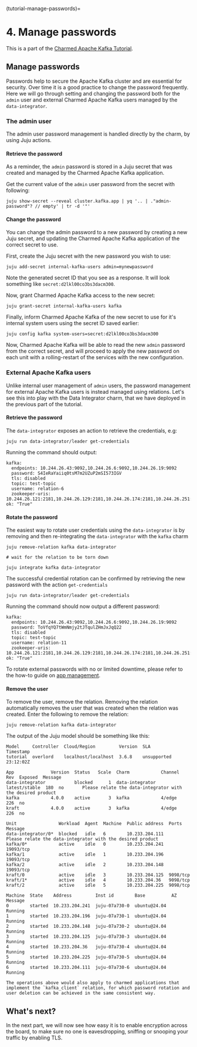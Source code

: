 (tutorial-manage-passwords)=
# 4. Manage passwords

This is a part of the [Charmed Apache Kafka Tutorial](index.md).

## Manage passwords

Passwords help to secure the Apache Kafka cluster and are essential for security. Over time it is a good practice to change the password frequently. Here we will go through setting and changing the password both for the `admin` user and external Charmed Apache Kafka users managed by the `data-integrator`.

### The admin user

The admin user password management is handled directly by the charm, by using Juju actions. 

#### Retrieve the password

As a reminder, the `admin` password is stored in a Juju secret that was created and managed by the Charmed Apache Kafka application.

Get the current value of the `admin` user password from the secret with following:

```shell
juju show-secret --reveal cluster.kafka.app | yq '.. | ."admin-password"? // empty' | tr -d '"'
```

#### Change the password

You can change the admin password to a new password by creating a new Juju secret, and updating the Charmed Apache Kafka application of the correct secret to use.

First, create the Juju secret with the new password you wish to use:

```shell
juju add-secret internal-kafka-users admin=mynewpassword
```

Note the generated secret ID that you see as a response. It will look something like `secret:d2lkl00co3bs3dacm300`.

Now, grant Charmed Apache Kafka access to the new secret:

```shell
juju grant-secret internal-kafka-users kafka
```

Finally, inform Charmed Apache Kafka of the new secret to use for it's internal system users using the secret ID saved earlier:

```shell
juju config kafka system-users=secret:d2lkl00co3bs3dacm300
```

Now, Charmed Apache Kafka will be able to read the new `admin` password from the correct secret, and will proceed to apply the new password on each unit with a rolling-restart of the services with the new configuration.

### External Apache Kafka users

Unlike internal user management of `admin` users, the password management for external Apache Kafka users is instead managed using relations. Let's see this into play with the Data Integrator charm, that we have deployed in the previous part of the tutorial.

#### Retrieve the password

The `data-integrator` exposes an action to retrieve the credentials, e.g: 

```shell
juju run data-integrator/leader get-credentials
```

Running the command should output:

```shell 
kafka:
  endpoints: 10.244.26.43:9092,10.244.26.6:9092,10.244.26.19:9092
  password: S4IeRaYaiiq0tsM7m2UZuP2mSI573IGV
  tls: disabled
  topic: test-topic
  username: relation-6
  zookeeper-uris: 10.244.26.121:2181,10.244.26.129:2181,10.244.26.174:2181,10.244.26.251:2181,10.244.26.28:2181/kafka
ok: "True"
```

#### Rotate the password

The easiest way to rotate user credentials using the `data-integrator` is by removing and then re-integrating the `data-integrator` with the `kafka` charm

```shell
juju remove-relation kafka data-integrator

# wait for the relation to be torn down 

juju integrate kafka data-integrator
```

The successful credential rotation can be confirmed by retrieving the new password with the action `get-credentials`

```shell
juju run data-integrator/leader get-credentials 
```

Running the command should now output a different password:

```shell 
kafka:
  endpoints: 10.244.26.43:9092,10.244.26.6:9092,10.244.26.19:9092
  password: ToVfqYQ7tWmNmjy2tJTqulZHmJxJqQ22
  tls: disabled
  topic: test-topic
  username: relation-11
  zookeeper-uris: 10.244.26.121:2181,10.244.26.129:2181,10.244.26.174:2181,10.244.26.251:2181,10.244.26.28:2181/kafka
ok: "True"
```

To rotate external passwords with no or limited downtime, please refer to the how-to guide on [app management](how-to-client-connections).

#### Remove the user

To remove the user, remove the relation. Removing the relation automatically removes the user that was created when the relation was created. Enter the following to remove the relation:

```shell
juju remove-relation kafka data-integrator
```

The output of the Juju model should be something like this:

```shell
Model     Controller  Cloud/Region         Version  SLA          Timestamp
tutorial  overlord    localhost/localhost  3.6.8    unsupported  23:12:02Z

App              Version  Status   Scale  Charm            Channel        Rev  Exposed  Message
data-integrator           blocked      1  data-integrator  latest/stable  180  no       Please relate the data-integrator with the desired product
kafka            4.0.0    active       3  kafka            4/edge         226  no       
kraft            4.0.0    active       3  kafka            4/edge         226  no       

Unit                Workload  Agent  Machine  Public address  Ports      Message
data-integrator/0*  blocked   idle   6        10.233.204.111             Please relate the data-integrator with the desired product
kafka/0*            active    idle   0        10.233.204.241  19093/tcp  
kafka/1             active    idle   1        10.233.204.196  19093/tcp  
kafka/2             active    idle   2        10.233.204.148  19093/tcp  
kraft/0             active    idle   3        10.233.204.125  9098/tcp   
kraft/1*            active    idle   4        10.233.204.36   9098/tcp   
kraft/2             active    idle   5        10.233.204.225  9098/tcp   

Machine  State    Address         Inst id        Base          AZ  Message
0        started  10.233.204.241  juju-07a730-0  ubuntu@24.04      Running
1        started  10.233.204.196  juju-07a730-1  ubuntu@24.04      Running
2        started  10.233.204.148  juju-07a730-2  ubuntu@24.04      Running
3        started  10.233.204.125  juju-07a730-3  ubuntu@24.04      Running
4        started  10.233.204.36   juju-07a730-4  ubuntu@24.04      Running
5        started  10.233.204.225  juju-07a730-5  ubuntu@24.04      Running
6        started  10.233.204.111  juju-07a730-6  ubuntu@24.04      Running
```

```{note}
The operations above would also apply to charmed applications that implement the `kafka_client` relation, for which password rotation and user deletion can be achieved in the same consistent way.
```

## What's next?

In the next part, we will now see how easy it is to enable encryption across the board, to make sure no one is eavesdropping, sniffing or snooping your traffic by enabling TLS.

